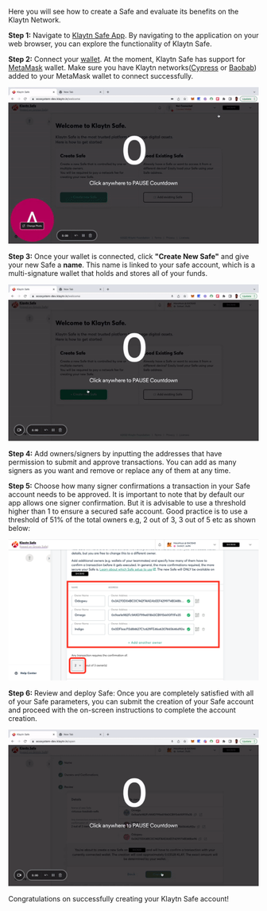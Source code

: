Here you will see how to create a Safe and evaluate its benefits on the Klaytn Network.

**Step 1:** Navigate to [Klaytn Safe App](https://safe.klaytn.foundation/). By navigating to the application on your web browser, you can explore the functionality of Klaytn Safe.

**Step 2:** Connect your [wallet](https://docs.ethhub.io/using-ethereum/wallets/intro-to-ethereum-wallets/). At the moment, Klaytn Safe has support for [MetaMask](https://docs.klaytn.foundation/dapp/tutorials/connecting-metamask) wallet. Make sure you have Klaytn networks([Cypress](https://docs.klaytn.foundation/dapp/tutorials/connecting-metamask#connect-to-klaytn-cypress-network-mainnet) or [Baobab](https://docs.klaytn.foundation/dapp/tutorials/connecting-metamask#connect-to-klaytn-baobab-network-testnet)) added to your MetaMask wallet to connect successfully.

![](../img/klaytn-safe/1_safeConnect.gif)

**Step 3:**  Once your wallet is connected, click **"Create New Safe"** and give your new Safe a **name**. This name is linked to your safe account, which is a multi-signature wallet that holds and stores all of your funds.

![](../img/klaytn-safe/2_safeName.gif)

**Step 4:** Add owners/signers by inputting the addresses that have permission to submit and approve transactions. You can add as many signers as you want and remove or replace any of them at any time.

**Step 5:** Choose how many signer confirmations a transaction in your Safe account needs to be approved. It is important to note that by default our app allows one signer confirmation. But it is advisable to use a threshold higher than 1 to ensure a secured safe account. Good practice is to use a threshold of 51% of the total owners e.g, 2 out of 3, 3 out of 5 etc as shown below:

![](../img/klaytn-safe/3_safeOwners.png)

**Step 6:** Review and deploy Safe: Once you are completely satisfied with all of your Safe parameters, you can submit the creation of your Safe account and proceed with the on-screen instructions to complete the account creation.

![](../img/klaytn-safe/4_deploySafe.gif)

Congratulations on successfully creating your Klaytn Safe account!
